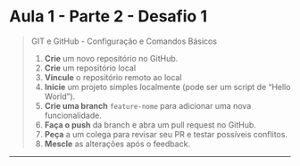 # Aula 1 - Parte 2 - Desafio 1
> GIT e GitHub - Configuração e Comandos Básicos
> 
> 1. **Crie** um novo repositório no GitHub.
> 1. **Crie** um repositório local
> 1. **Vincule** o repositório remoto ao local
> 1. **Inicie** um projeto simples localmente (pode ser um script de “Hello World”).
> 1. **Crie uma branch** `feature-nome` para adicionar uma nova funcionalidade.
> 1. **Faça o push** da branch e abra um pull request no GitHub.
> 1. **Peça** a um colega para revisar seu PR e testar possíveis conflitos.
> 1. **Mescle** as alterações após o feedback.

-----

